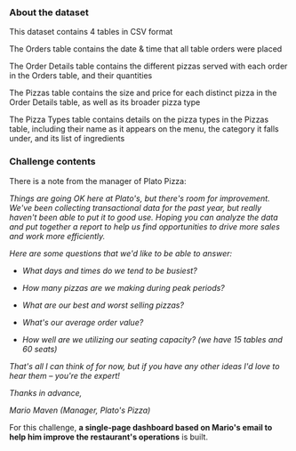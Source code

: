 ### About the dataset
This dataset contains 4 tables in CSV format

The Orders table contains the date & time that all table orders were placed

The Order Details table contains the different pizzas served with each order in the Orders table, and their quantities

The Pizzas table contains the size and price for each distinct pizza in the Order Details table, as well as its broader pizza type

The Pizza Types table contains details on the pizza types in the Pizzas table, including their name as it appears on the menu, the category it falls under, and its list of ingredients


### Challenge contents
There is a note from the manager of Plato Pizza:

*Things are going OK here at Plato's, but there's room for improvement. 
We've been collecting transactional data for the past year, but really haven't been able to put it to good use. 
Hoping you can analyze the data and put together a report to help us find opportunities to drive more sales and work more efficiently.*

*Here are some questions that we'd like to be able to answer:*

- *What days and times do we tend to be busiest?*

- *How many pizzas are we making during peak periods?*

- *What are our best and worst selling pizzas?*

- *What's our average order value?*

- *How well are we utilizing our seating capacity? (we have 15 tables and 60 seats)*

*That's all I can think of for now, but if you have any other ideas I'd love to hear them – you're the expert!*

*Thanks in advance,*


*Mario Maven (Manager, Plato's Pizza)*


For this challenge, **a single-page dashboard based on Mario's email to help him improve the restaurant's operations** is built.

